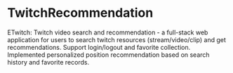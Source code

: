 # TwitchRecommendation
ETwitch: Twitch video search and recommendation - a full-stack web application for users to search twitch resources (stream/video/clip) and get recommendations. Support login/logout and favorite collection. Implemented personalized position recommendation based on search history and favorite records.

